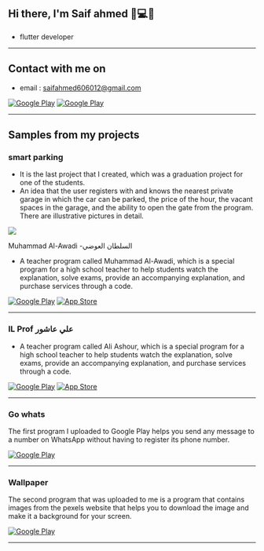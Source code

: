 <h2> Hi there, I'm Saif ahmed 👋💻🤝 </h2>

 
- flutter developer 

<hr>

 

<h2> Contact with me on </h2>

 

- email : saifahmed606012@gmail.com


<p><a href="http://Wa.me/201022535966" target="_blank"><img alt="Google Play" src="https://img.shields.io/badge/whatsapp-128C7E.svg?style=for-the-badge&logo=whatsapp&logoColor=white" /></a>  <a href="https://www.linkedin.com/in/saif-ahmed-382117196/" target="_blank"><img alt="Google Play" src="https://img.shields.io/badge/linkedin-0077b5.svg?style=for-the-badge&logo=linkedin&logoColor=white" /></a><p>

<hr>


<h2> Samples from my projects </h2>

### smart parking

- It is the last project that I created, which was a graduation project for one of the students.<br /> 
- An idea that the user registers with and knows the nearest private garage in which the car can be parked, the price of the hour, the vacant spaces in the garage, and the ability to open the gate from the program. There are illustrative pictures in detail.<br /> 
<!-- <p>![GitHub](https://img.shields.io/badge/github-%23121011.svg?style=for-the-badge&logo=github&logoColor=white)
<p> -->
<p><a href="https://github.com/ssss500/smart_parking1" target="_blank"><img src="https://img.shields.io/badge/github-%23121011.svg?style=for-the-badge&logo=github&logoColor=white"/></a><p>
 
Muhammad Al-Awadi -السلطان العوضي
 
- A teacher program called Muhammad Al-Awadi, which is a special program for a high school teacher to help students watch the explanation, solve exams, provide an accompanying explanation, and purchase services through a code.<br /> 

<p><a href="https://play.google.com/store/apps/details?id=com.mohammed.alaude_student" target="_blank"><img alt="Google Play" src="https://img.shields.io/badge/Get%20it%20on%20google%20play-blue.svg?style=for-the-badge&logo=google-play" /></a> <a href="https://apps.apple.com/cn/app/%D8%A7%D9%84%D8%B3%D9%84%D8%B7%D8%A7%D9%86-%D8%A7%D9%84%D8%B9%D9%88%D8%B6%D9%8A/id1547299817" target="_blank"><img alt="App Store" src="https://img.shields.io/badge/Get%20it%20on%20app%20store-black.svg?style=for-the-badge&logo=app-store&logoColor=white" /></a><p>
 
<hr>

### IL Prof علي عاشور

- A teacher program called Ali Ashour, which is a special program for a high school teacher to help students watch the explanation, solve exams, provide an accompanying explanation, and purchase services through a code.<br /> 

<p><a href="https://play.google.com/store/apps/details?id=com.ali.prof" target="_blank"><img alt="Google Play" src="https://img.shields.io/badge/Get%20it%20on%20google%20play-blue.svg?style=for-the-badge&logo=google-play" /></a> <a href="https://apps.apple.com/cn/app/il-prof-%D8%B9%D9%84%D9%8A-%D8%B9%D8%A7%D8%B4%D9%88%D8%B1-%D9%80/id1550444331" target="_blank"><img alt="App Store" src="https://img.shields.io/badge/Get%20it%20on%20app%20store-black.svg?style=for-the-badge&logo=app-store&logoColor=white" /></a><p>

<hr>

### Go whats

The first program I uploaded to Google Play helps you send any message to a number on WhatsApp without having to register its phone number.<br />

<p><a href="https://play.google.com/store/apps/details?id=kh.whatapp" target="_blank"><img alt="Google Play" src="https://img.shields.io/badge/Get%20it%20on%20google%20play-blue.svg?style=for-the-badge&logo=google-play" /></a> 
<hr>

### Wallpaper

The second program that was uploaded to me is a program that contains images from the pexels website that helps you to download the image and make it a background for your screen.<br />

<p><a href="https://play.google.com/store/apps/details?id=co.jugjot.photoapp" target="_blank"><img alt="Google Play" src="https://img.shields.io/badge/Get%20it%20on%20google%20play-blue.svg?style=for-the-badge&logo=google-play" /></a> 
<hr>




